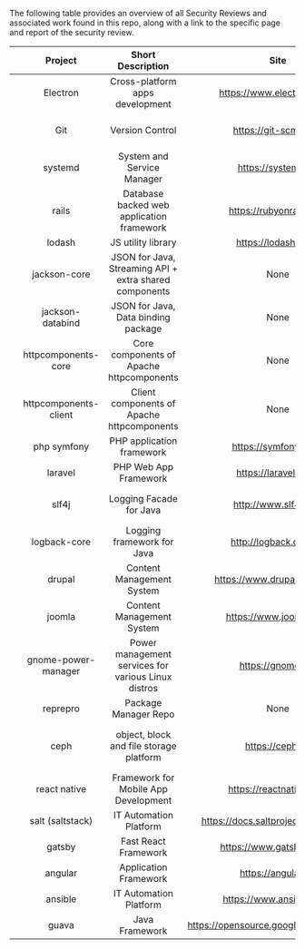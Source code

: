 The following table provides an overview of all Security Reviews and associated work found in this repo, along with a link to the specific page and report of the security review. 

|   |        Project        |                    Short Description                   |                   Site                   |                   Github / Gitlab                  |           Supporting Org           |       Monetization       |      Languages      |
|:-:|:---------------------:|:------------------------------------------------------:|:----------------------------------------:|:--------------------------------------------------:|:----------------------------------:|:------------------------:|:-------------------:|
|   |        Electron       |             Cross-platform apps development            |        https://www.electronjs.org/       |        https://github.com/electron/electron        |          OpenJS Foundation         |         Donation         |   C++, TypeScript   |
|   |          Git          |                     Version Control                    |           https://git-scm.com/           |         https://github.com/git/git (mirror)        |    Software Freedom Conservancy    |         Donation         |       C, Shell      |
|   |        systemd        |               System and Service Manager               |            https://systemd.io/           |         https://github.com/systemd/systemd         |      None (Red Hat Developers)     |           None           |          C          |
|   |         rails         |        Database backed web application framework       |         https://rubyonrails.org/         |           https://github.com/rails/rails           |         Basecamp / Shopify         |             ?            |         Ruby        |
|   |         lodash        |                   JS utility library                   |            https://lodash.com/           |          https://github.com/lodash/lodash          |                None                |           None           |          JS         |
|   |      jackson-core     | JSON for Java, Streaming API + extra shared components |                   None                   |      https://github.com/FasterXML/jackson-core     |                None                |    Donation (TideLift)   |         Java        |
|   |    jackson-databind   |           JSON for Java, Data binding package          |                   None                   |    https://github.com/FasterXML/jackson-databind   |                None                |    Donation (TideLift)   |         Java        |
|   |  httpcomponents-core  |        Core components of Apache httpcomponents        |                   None                   |   https://github.com/apache/httpcomponents-client  |          Apache Foundation         |         Donation         |         Java        |
|   | httpcomponents-client |       Client components of Apache httpcomponents       |                   None                   |    https://github.com/apache/httpcomponents-core   |          Apache Foundation         |         Donation         |         Java        |
|   |      php symfony      |                PHP application framework               |           https://symfony.com/           |         https://github.com/symfony/symfony         |             Sensio Labs            |                          |         PHP         |
|   |        laravel        |                  PHP Web App Framework                 |           https://laravel.com/           |         https://github.com/laravel/laravel         |                None                |         Donation         |      PHP, Blade     |
|   |         slf4j         |                 Logging Facade for Java                |           http://www.slf4j.org/          |           https://github.com/qos-ch/slf4j          |                None                | Enterprise Support Model |      Java, HTML     |
|   |      logback-core     |               Logging framework for Java               |          http://logback.qos.ch/          |          https://github.com/qos-ch/logback         |                None                | Enterprise Support Model |      Java, HTML     |
|   |         drupal        |                Content Management System               |        https://www.drupal.org/home       |      https://git.drupalcode.org/project/drupal     |             Drupal.org             |      Referral / None     |       PHP, JS       |
|   |         joomla        |                Content Management System               |          https://www.joomla.org/         |        https://github.com/joomla/joomla-cms        |          Joomla Foundation         |    Donation / Referral   |       PHP, JS       |
|   |  gnome-power-manager  |   Power management services for various Linux distros  |             https://gnome.org            | https://gitlab.gnome.org/GNOME/gnome-power-manager |           GNOME Project ?          |           None           |        C, C++       |
|   |        reprepro       |                  Package Manager Repo                  |                   None                   |      https://salsa.debian.org/brlink/reprepro      |                None                |           None           |          C          |
|   |          ceph         |         object, block and file storage platform        |             https://ceph.io/             |            https://github.com/ceph/ceph            | Linux Foundation (ceph foundation) |        Membership        |     C++, Python     |
|   |      react native     |          Framework for Mobile App Development          |         https://reactnative.dev/         |      https://github.com/facebook/react-native      |              Facebook              |     Corporate Support    | JS, Java, C++, More |
|   |    salt (saltstack)   |                 IT Automation Platform                 |  https://docs.saltproject.io/en/latest/  |          https://github.com/saltstack/salt         |               VMWare               |     Corporate Support    |        Python       |
|   |         gatsby        |                  Fast React Framework                  |         https://www.gatsbyjs.com/        |         https://github.com/gatsbyjs/gatsby         |            gatsbyjs.com            |           SAAS           |    JS, TypeScript   |
|   |        angular        |                  Application Framework                 |            https://angular.io/           |         https://github.com/angular/angular         |               Google               |     Corporate Support    |    TypeScript, JS   |
|   |        ansible        |                 IT Automation Platform                 |         https://www.ansible.com/         |         https://github.com/ansible/ansible         |               Red Hat              |     Corporate Support    |  Python, Powershell |
|   |         guava         |                     Java Framework                     | https://opensource.google/projects/guava |           https://github.com/google/guava          |               Google               |     Corporate Support    |         Java        |
